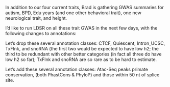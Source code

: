 In addition to our four current traits, Brad is gathering GWAS summaries for autism, BPD, Edu years (and one other behavioral trait), one new neurological trait, and height.

I’d like to run LDSR on all these trait GWAS in the next few days, with the following changes to annotations:

Let’s drop these several annotation classes:
CTCF, Quiescent, Intron_UCSC, TxFlnk, and snoRNA
(the first two would be expected to have low h2; the third to be redundant with other better categories (in fact all three do have low h2 so far); TxFlnk and snoRNA are so rare as to be hard to estimate.

Let’s add  these several annotation classes:
Atac-Seq peaks primate conservation, (both PhastCons & PhyloP) and those within 50 nt of splice site.
